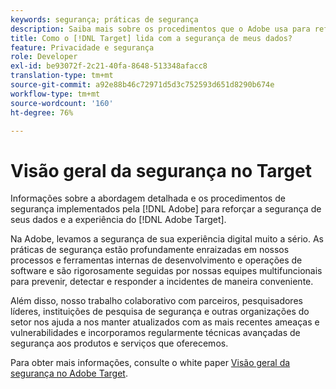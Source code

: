 ```yaml
---
keywords: segurança; práticas de segurança
description: Saiba mais sobre os procedimentos que o Adobe usa para reforçar a segurança de seus dados e o white paper Adobe [!DNL Target] experience. Download the Adobe [!DNL Target] Visão geral de segurança .
title: Como o [!DNL Target] lida com a segurança de meus dados?
feature: Privacidade e segurança
role: Developer
exl-id: be93072f-2c21-40fa-8648-513348afacc8
translation-type: tm+mt
source-git-commit: a92e88b46c72971d5d3c752593d651d8290b674e
workflow-type: tm+mt
source-wordcount: '160'
ht-degree: 76%

---
```


# Visão geral da segurança no Target

Informações sobre a abordagem detalhada e os procedimentos de segurança implementados pela [!DNL Adobe] para reforçar a segurança de seus dados e a experiência do [!DNL Adobe Target].

Na Adobe, levamos a segurança de sua experiência digital muito a sério. As práticas de segurança estão profundamente enraizadas em nossos processos e ferramentas internas de desenvolvimento e operações de software e são rigorosamente seguidas por nossas equipes multifuncionais para prevenir, detectar e responder a incidentes de maneira conveniente.

Além disso, nosso trabalho colaborativo com parceiros, pesquisadores líderes, instituições de pesquisa de segurança e outras organizações do setor nos ajuda a nos manter atualizados com as mais recentes ameaças e vulnerabilidades e incorporamos regularmente técnicas avançadas de segurança aos produtos e serviços que oferecemos.

Para obter mais informações, consulte o white paper [Visão geral da segurança no Adobe Target](https://www.adobe.com/content/dam/cc/en/security/pdfs/AdobeTargetSecurityOverview.pdf).
